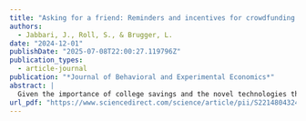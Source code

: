 ```yaml
---
title: "Asking for a friend: Reminders and incentives for crowdfunding college savings"
authors:
  - Jabbari, J., Roll, S., & Brugger, L.
date: "2024-12-01"
publishDate: "2025-07-08T22:00:27.119796Z"
publication_types:
  - article-journal
publication: "*Journal of Behavioral and Experimental Economics*"
abstract: |
  Given the importance of college savings and the novel technologies that make gifting more accessible, new programs have been developed to increase college savings contributions among families and friends. Backer, an online college-savings platform that allows 529 account holders to "crowdfund" their child's education by inviting a team of contributors, is one of the first and largest organizations to facilitate such contributions among families and friends. We conducted a field experiment to examine the impact of a suite of interventions aimed at increasing both parent contributions through visual reminders and the contributions of family members and friends through account incentives. We find that visual reminders significantly increased the amount of contributors and the frequency of contributions. We find similar effects for a combination of visual reminders and relatively large recruitment incentives. This pattern of results indicates that it is likely the reminder component of the interventions, rather than the incentives themselves, that drove the improvements in study outcomes.
url_pdf: "https://www.sciencedirect.com/science/article/pii/S2214804324001423"
---
```

